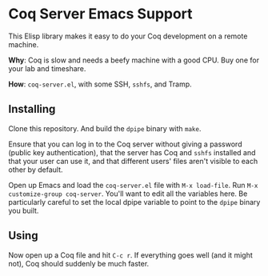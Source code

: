 
Coq Server Emacs Support
========================

This Elisp library makes it easy to do your Coq development on a remote machine.

**Why**: Coq is slow and needs a beefy machine with a good CPU. Buy one for your lab and timeshare.

**How**: `coq-server.el`, with some SSH, `sshfs`, and Tramp.


Installing
----------

Clone this repository. And build the `dpipe` binary with `make`.

Ensure that you can log in to the Coq server without giving a password (public key authentication),
that the server has Coq and `sshfs` installed and that your user can use it,
and that different users' files aren't visible to each other by default.

Open up Emacs and load the `coq-server.el` file with `M-x load-file`.
Run `M-x customize-group coq-server`.
You'll want to edit all the variables here.
Be particularly careful to set the local dpipe variable to point to the `dpipe` binary you built.


Using
-----

Now open up a Coq file and hit `C-c r`.
If everything goes well (and it might not),
Coq should suddenly be much faster.
